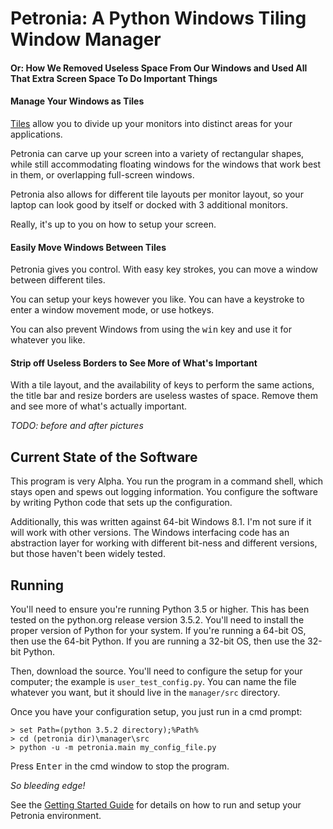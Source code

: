 # Petronia: A Python Windows Tiling Window Manager

#### Or: How We Removed Useless Space From Our Windows and Used All That Extra Screen Space To Do Important Things 

#### Manage Your Windows as Tiles

[Tiles](https://en.wikipedia.org/wiki/Tiling_window_manager) allow you
to divide up your monitors into distinct areas for your applications.

Petronia can carve up your screen into a variety of
rectangular shapes, while still accommodating floating windows for the
windows that work best in them, or overlapping full-screen windows.

Petronia also allows for different tile layouts per monitor layout, so
your laptop can look good by itself or docked with 3 additional monitors.

Really, it's up to you on how to setup your screen.

#### Easily Move Windows Between Tiles

Petronia gives you control.  With easy key strokes, you can move a window
between different tiles.

You can setup your keys however you like.  You can have a keystroke to
enter a window movement mode, or use hotkeys.

You can also prevent Windows from using the <kbd>win</kbd> key and use it
for whatever you like.

#### Strip off Useless Borders to See More of What's Important

With a tile layout, and the availability of keys to perform the same actions,
the title bar and resize borders are useless wastes of space.  Remove them and
see more of what's actually important.

*TODO: before and after pictures*

## Current State of the Software

This program is very Alpha.  You run the program in a command shell,
which stays open and spews out logging information.  You configure the
software by writing Python code that sets up the configuration.

Additionally, this was written against 64-bit Windows 8.1.  I'm not sure if
it will work with other versions.  The Windows interfacing code has an
abstraction layer for working with different bit-ness and different versions,
but those haven't been widely tested.


## Running

You'll need to ensure you're running Python 3.5 or higher.  This has been
tested on the python.org release version 3.5.2.  You'll need to install the
proper version of Python for your system.  If you're running a 64-bit OS,
then use the 64-bit Python.  If you are running a 32-bit OS, then use the
32-bit Python.

Then, download the source.  You'll need to configure the setup for your
computer; the example is `user_test_config.py`.  You can name the file
whatever you want, but it should live in the `manager/src` directory.

Once you have your configuration setup, you just run in a cmd prompt:

```
> set Path=(python 3.5.2 directory);%Path%
> cd (petronia dir)\manager\src
> python -u -m petronia.main my_config_file.py
```

Press <kbd>Enter</kbd> in the cmd window to stop the program.

*So bleeding edge!*

See the [Getting Started Guide](docs/user-getting-started.md) for details
on how to run and setup your Petronia environment.


